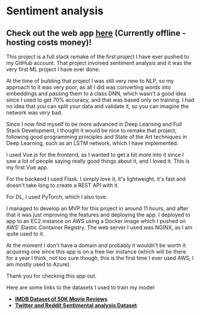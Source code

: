 # Sentiment analysis 
## Check out the web app [here](http://ec2-18-130-255-217.eu-west-2.compute.amazonaws.com/) (Currently offline - hosting costs money)!

This project is a full stack remake of the first project I have ever pushed to my GitHub account. That project involved sentiment analysis and it was the very first ML project I have ever done.

At the time of building that project I was still very new to NLP, so my approach to it was very poor, as all I did was converting words into embeddings and passing them to a class DNN, which wasn't a good idea since I used to get 70% accuracy, and that was based only on training. I had no idea that you can split your data and validate it, so you can imagine the network was *very* bad.

Since I now find myself to be more advanced in Deep Learning and Full Stack Development, I thought it would be nice to remake that project, following good programming principles and State of the Art techniques in Deep Learning, such as an LSTM network, which I have implemented.

I used Vue.js for the frontend, as I wanted to get a bit more into it since I saw a lot of people saying really good things about it, and I loved it. This is my first Vue app.

For the backend I used Flask. I simply love it, it's lightweight, it's fast and doesn't take long to create a REST API with it.

For DL, I used PyTorch, which I also love.

I managed to develop an MVP for this project in around 11 hours, and after that it was just improving the features and deploying the app. I deployed to app to an EC2 instance on AWS using a Docker image which I pushed on AWS' Elastic Container Registry. The web server I used was NGINX, as I am quite used to it.

At the moment I don't have a domain and probably it wouldn't be worth it acquiring one since this app is on a free tier instance (which will be there for a year I think, not too sure though, this is the first time I ever used AWS, I am mostly used to Azure).

Thank you for checking this app out.

Here are some links to the datasets I used to train my model:
- [**IMDB Dataset of 50K Movie Reviews**](https://www.kaggle.com/lakshmi25npathi/imdb-dataset-of-50k-movie-reviews)
- [**Twitter and Reddit Sentimental analysis Dataset**](https://www.kaggle.com/cosmos98/twitter-and-reddit-sentimental-analysis-dataset)
